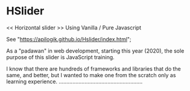 # HSlider
<< Horizontal slider >>
Using Vanilla / Pure Javascript

See "https://apilogik.github.io/Hslider/index.html";

As a "padawan" in web development, starting this year (2020), the sole purpose of this slider is JavaScript training.

I know that there are hundreds of frameworks and libraries that do the same, and better, but I wanted to make one from the scratch only as learning experience.
.......................................................



